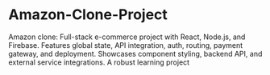 # Amazon-Clone-Project
Amazon clone: Full-stack e-commerce project with React, Node.js, and Firebase. Features global state, API integration, auth, routing, payment gateway, and deployment. Showcases component styling, backend API, and external service integrations. A robust learning project
